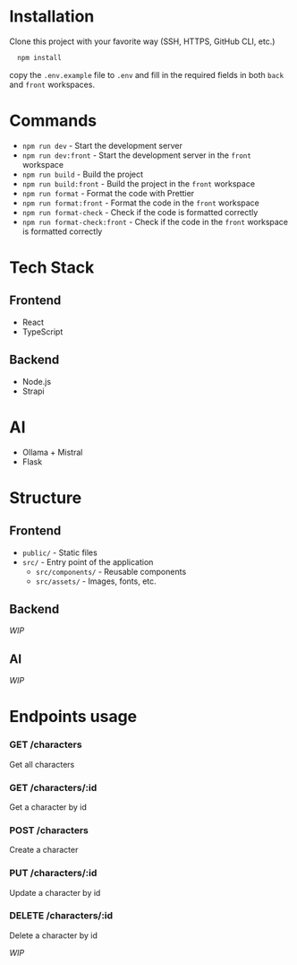 # Installation

Clone this project with your favorite way (SSH, HTTPS, GitHub CLI, etc.)
```bash
  npm install
```
copy the `.env.example` file to `.env` and fill in the required fields in both `back` and `front` workspaces.

# Commands

- `npm run dev` - Start the development server
- `npm run dev:front` - Start the development server in the `front` workspace
- `npm run build` - Build the project
- `npm run build:front` - Build the project in the `front` workspace
- `npm run format` - Format the code with Prettier
- `npm run format:front` - Format the code in the `front` workspace
- `npm run format-check` - Check if the code is formatted correctly
- `npm run format-check:front` - Check if the code in the `front` workspace is formatted correctly


# Tech Stack

## Frontend
- React
- TypeScript

## Backend
- Node.js
- Strapi

# AI
- Ollama + Mistral
- Flask

# Structure

## Frontend
- `public/` - Static files
- `src/` - Entry point of the application
  - `src/components/` - Reusable components
  - `src/assets/` - Images, fonts, etc.


## Backend

_WIP_

## AI

_WIP_


# Endpoints usage

### GET /characters
Get all characters

### GET /characters/:id
Get a character by id

### POST /characters
Create a character

### PUT /characters/:id
Update a character by id

### DELETE /characters/:id
Delete a character by id

_WIP_